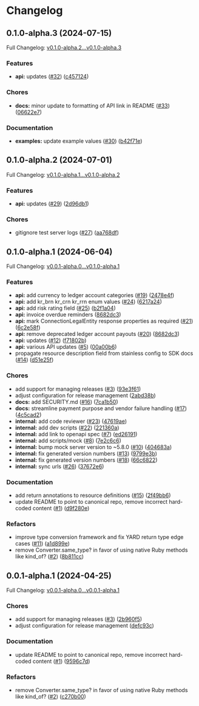 # Changelog

## 0.1.0-alpha.3 (2024-07-15)

Full Changelog: [v0.1.0-alpha.2...v0.1.0-alpha.3](https://github.com/Modern-Treasury/modern-treasury-ruby/compare/v0.1.0-alpha.2...v0.1.0-alpha.3)

### Features

* **api:** updates ([#32](https://github.com/Modern-Treasury/modern-treasury-ruby/issues/32)) ([c457124](https://github.com/Modern-Treasury/modern-treasury-ruby/commit/c4571245bcd238bb1fb64f682f64fe7ad3e8f70d))


### Chores

* **docs:** minor update to formatting of API link in README ([#33](https://github.com/Modern-Treasury/modern-treasury-ruby/issues/33)) ([06622e7](https://github.com/Modern-Treasury/modern-treasury-ruby/commit/06622e75bce9cb1abaed2340a7bfefd33200cbbd))


### Documentation

* **examples:** update example values ([#30](https://github.com/Modern-Treasury/modern-treasury-ruby/issues/30)) ([b42f71e](https://github.com/Modern-Treasury/modern-treasury-ruby/commit/b42f71e20b84c28a19696d5d4bf7995e4ac0f6a1))

## 0.1.0-alpha.2 (2024-07-01)

Full Changelog: [v0.1.0-alpha.1...v0.1.0-alpha.2](https://github.com/Modern-Treasury/modern-treasury-ruby/compare/v0.1.0-alpha.1...v0.1.0-alpha.2)

### Features

* **api:** updates ([#29](https://github.com/Modern-Treasury/modern-treasury-ruby/issues/29)) ([2d96db1](https://github.com/Modern-Treasury/modern-treasury-ruby/commit/2d96db1558af1a8cb7bc8de5114d07a7db87f71f))


### Chores

* gitignore test server logs ([#27](https://github.com/Modern-Treasury/modern-treasury-ruby/issues/27)) ([aa768df](https://github.com/Modern-Treasury/modern-treasury-ruby/commit/aa768df85d4025a498fc39f0137d1747db27c4b7))

## 0.1.0-alpha.1 (2024-06-04)

Full Changelog: [v0.0.1-alpha.0...v0.1.0-alpha.1](https://github.com/Modern-Treasury/modern-treasury-ruby/compare/v0.0.1-alpha.0...v0.1.0-alpha.1)

### Features

* **api:** add currency to ledger account categories ([#19](https://github.com/Modern-Treasury/modern-treasury-ruby/issues/19)) ([2478e4f](https://github.com/Modern-Treasury/modern-treasury-ruby/commit/2478e4f59af0c196c94772c947883c5d8442f115))
* **api:** add kr_brn kr_crn kr_rrn enum values ([#24](https://github.com/Modern-Treasury/modern-treasury-ruby/issues/24)) ([6217a24](https://github.com/Modern-Treasury/modern-treasury-ruby/commit/6217a24f8d89be95b95bc8c2630319198ad2fd97))
* **api:** add risk rating field ([#25](https://github.com/Modern-Treasury/modern-treasury-ruby/issues/25)) ([b2f1a04](https://github.com/Modern-Treasury/modern-treasury-ruby/commit/b2f1a04ac3d02a1febc88aaf975d13cb6e65a94d))
* **api:** invoice overdue reminders ([8682dc3](https://github.com/Modern-Treasury/modern-treasury-ruby/commit/8682dc32ae60b5f7dadef39115d9290341415c5e))
* **api:** mark ConnectionLegalEntity response properties as required ([#21](https://github.com/Modern-Treasury/modern-treasury-ruby/issues/21)) ([6c2e58f](https://github.com/Modern-Treasury/modern-treasury-ruby/commit/6c2e58fd597d15236c941f9e3a5c0a7a3f275eca))
* **api:** remove deprecated ledger account payouts ([#20](https://github.com/Modern-Treasury/modern-treasury-ruby/issues/20)) ([8682dc3](https://github.com/Modern-Treasury/modern-treasury-ruby/commit/8682dc32ae60b5f7dadef39115d9290341415c5e))
* **api:** updates ([#12](https://github.com/Modern-Treasury/modern-treasury-ruby/issues/12)) ([f71802b](https://github.com/Modern-Treasury/modern-treasury-ruby/commit/f71802b40e3897c1f6fe65575fbdd3f91c0de940))
* **api:** various API updates ([#5](https://github.com/Modern-Treasury/modern-treasury-ruby/issues/5)) ([00a00b6](https://github.com/Modern-Treasury/modern-treasury-ruby/commit/00a00b6c4b2ea5418795d075b9f91cf0d3ae2802))
* propagate resource description field from stainless config to SDK docs ([#14](https://github.com/Modern-Treasury/modern-treasury-ruby/issues/14)) ([d51e25f](https://github.com/Modern-Treasury/modern-treasury-ruby/commit/d51e25f34c8df06da5fcfb616f4f9ae3e9f837b4))


### Chores

* add support for managing releases ([#3](https://github.com/Modern-Treasury/modern-treasury-ruby/issues/3)) ([93e3f61](https://github.com/Modern-Treasury/modern-treasury-ruby/commit/93e3f615edc4ad360eebd0f3f17f08d2f7b30300))
* adjust configuration for release management ([2abd38b](https://github.com/Modern-Treasury/modern-treasury-ruby/commit/2abd38b7a8d9733291cdb76594cd53d9b8975d3d))
* **docs:** add SECURITY.md ([#16](https://github.com/Modern-Treasury/modern-treasury-ruby/issues/16)) ([7ca1b50](https://github.com/Modern-Treasury/modern-treasury-ruby/commit/7ca1b5054795f110364683939bda273faa6003c9))
* **docs:** streamline payment purpose and vendor failure handling ([#17](https://github.com/Modern-Treasury/modern-treasury-ruby/issues/17)) ([4c5cad2](https://github.com/Modern-Treasury/modern-treasury-ruby/commit/4c5cad2d687425d005ea0b7300f2f7ffb65ad668))
* **internal:** add code reviewer ([#23](https://github.com/Modern-Treasury/modern-treasury-ruby/issues/23)) ([47619ae](https://github.com/Modern-Treasury/modern-treasury-ruby/commit/47619ae6f49696d42e1b538118de4ab65fbb541b))
* **internal:** add dev scripts ([#22](https://github.com/Modern-Treasury/modern-treasury-ruby/issues/22)) ([221360a](https://github.com/Modern-Treasury/modern-treasury-ruby/commit/221360af31fe4cc810dc056d3fa0b7cbd531788b))
* **internal:** add link to openapi spec ([#7](https://github.com/Modern-Treasury/modern-treasury-ruby/issues/7)) ([ed26191](https://github.com/Modern-Treasury/modern-treasury-ruby/commit/ed261919aa39631b89c1247799465cca6b7b8b72))
* **internal:** add scripts/mock ([#8](https://github.com/Modern-Treasury/modern-treasury-ruby/issues/8)) ([7e2c6c6](https://github.com/Modern-Treasury/modern-treasury-ruby/commit/7e2c6c68c0e42f7179df98438cb2c0b3cc35b2b8))
* **internal:** bump mock server version to ~5.8.0 ([#10](https://github.com/Modern-Treasury/modern-treasury-ruby/issues/10)) ([404683a](https://github.com/Modern-Treasury/modern-treasury-ruby/commit/404683ab408f6a667fbe3f796f295a0b3a237e1e))
* **internal:** fix generated version numbers ([#13](https://github.com/Modern-Treasury/modern-treasury-ruby/issues/13)) ([9799e3b](https://github.com/Modern-Treasury/modern-treasury-ruby/commit/9799e3baa9000f598f77d43e7077b1bb9ff5137d))
* **internal:** fix generated version numbers ([#18](https://github.com/Modern-Treasury/modern-treasury-ruby/issues/18)) ([66c6822](https://github.com/Modern-Treasury/modern-treasury-ruby/commit/66c6822a121dee0b8da807723dd8c2fcb520ecde))
* **internal:** sync urls ([#26](https://github.com/Modern-Treasury/modern-treasury-ruby/issues/26)) ([37672e6](https://github.com/Modern-Treasury/modern-treasury-ruby/commit/37672e6b5badf10322fae0e3cd98b3898e06acc5))


### Documentation

* add return annotations to resource definitions ([#15](https://github.com/Modern-Treasury/modern-treasury-ruby/issues/15)) ([2f49bb6](https://github.com/Modern-Treasury/modern-treasury-ruby/commit/2f49bb6ff7b5a7b822a1f4975a68fd7899252745))
* update README to point to canonical repo, remove incorrect hard-coded content ([#1](https://github.com/Modern-Treasury/modern-treasury-ruby/issues/1)) ([d9f280e](https://github.com/Modern-Treasury/modern-treasury-ruby/commit/d9f280ef1eb5ac071f2483c1777659a28f4e6e7e))


### Refactors

* improve type conversion framework and fix YARD return type edge cases ([#11](https://github.com/Modern-Treasury/modern-treasury-ruby/issues/11)) ([a1d899e](https://github.com/Modern-Treasury/modern-treasury-ruby/commit/a1d899e34031bf37d59961079e5aa0958c2a9e7a))
* remove Converter.same_type? in favor of using native Ruby methods like kind_of? ([#2](https://github.com/Modern-Treasury/modern-treasury-ruby/issues/2)) ([8b811cc](https://github.com/Modern-Treasury/modern-treasury-ruby/commit/8b811cceeac7fe7a72a7a3f4a2c659018bc452e6))

## 0.0.1-alpha.1 (2024-04-25)

Full Changelog: [v0.0.1-alpha.0...v0.0.1-alpha.1](https://github.com/Modern-Treasury/modern-treasury-ruby/compare/v0.0.1-alpha.0...v0.0.1-alpha.1)

### Chores

* add support for managing releases ([#3](https://github.com/Modern-Treasury/modern-treasury-ruby/issues/3)) ([2b960f5](https://github.com/Modern-Treasury/modern-treasury-ruby/commit/2b960f5617c3b92165bf3caf2372c02f429a0d9d))
* adjust configuration for release management ([defc93c](https://github.com/Modern-Treasury/modern-treasury-ruby/commit/defc93c87959fdbaebc78cccff0b560331fc25b4))


### Documentation

* update README to point to canonical repo, remove incorrect hard-coded content ([#1](https://github.com/Modern-Treasury/modern-treasury-ruby/issues/1)) ([9596c7d](https://github.com/Modern-Treasury/modern-treasury-ruby/commit/9596c7d1bb0d250c847aeb985537cfeb79b06c63))


### Refactors

* remove Converter.same_type? in favor of using native Ruby methods like kind_of? ([#2](https://github.com/Modern-Treasury/modern-treasury-ruby/issues/2)) ([c270b00](https://github.com/Modern-Treasury/modern-treasury-ruby/commit/c270b00014c4ff40b956c8012848e07357b3a333))
